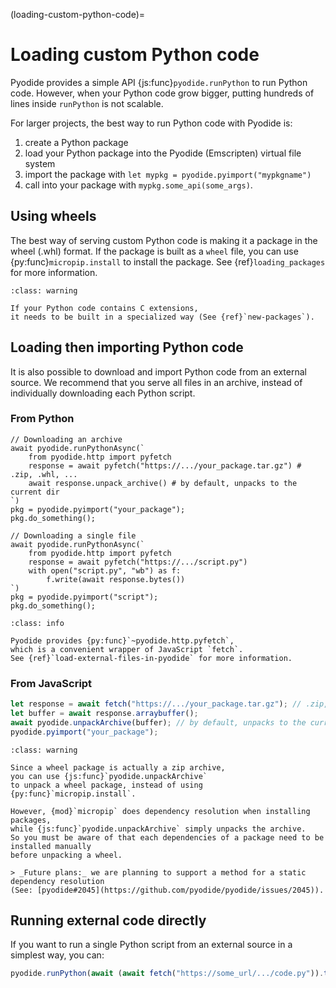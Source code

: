 (loading-custom-python-code)=

# Loading custom Python code

Pyodide provides a simple API {js:func}`pyodide.runPython` to run Python code.
However, when your Python code grow bigger, putting hundreds of lines inside `runPython` is not scalable.

For larger projects, the best way to run Python code with Pyodide is:

1. create a Python package
1. load your Python package into the Pyodide (Emscripten) virtual file system
1. import the package with `let mypkg = pyodide.pyimport("mypkgname")`
1. call into your package with `mypkg.some_api(some_args)`.

## Using wheels

The best way of serving custom Python code is making it a package in the wheel (.whl) format.
If the package is built as a `wheel` file, you can use {py:func}`micropip.install` to
install the package. See {ref}`loading_packages` for more information.

```{admonition} Packages with C extensions
:class: warning

If your Python code contains C extensions,
it needs to be built in a specialized way (See {ref}`new-packages`).
```

## Loading then importing Python code

It is also possible to download and import Python code from an external source.
We recommend that you serve all files in an archive, instead of individually downloading each Python script.

### From Python

```pyodide
// Downloading an archive
await pyodide.runPythonAsync(`
    from pyodide.http import pyfetch
    response = await pyfetch("https://.../your_package.tar.gz") # .zip, .whl, ...
    await response.unpack_archive() # by default, unpacks to the current dir
`)
pkg = pyodide.pyimport("your_package");
pkg.do_something();
```

```pyodide
// Downloading a single file
await pyodide.runPythonAsync(`
    from pyodide.http import pyfetch
    response = await pyfetch("https://.../script.py")
    with open("script.py", "wb") as f:
        f.write(await response.bytes())
`)
pkg = pyodide.pyimport("script");
pkg.do_something();
```

```{admonition} What is pyfetch?
:class: info

Pyodide provides {py:func}`~pyodide.http.pyfetch`,
which is a convenient wrapper of JavaScript `fetch`.
See {ref}`load-external-files-in-pyodide` for more information.
```

### From JavaScript

```js
let response = await fetch("https://.../your_package.tar.gz"); // .zip, .whl, ...
let buffer = await response.arraybuffer();
await pyodide.unpackArchive(buffer); // by default, unpacks to the current dir
pyodide.pyimport("your_package");
```

```{admonition} Warning on unpacking a wheel package
:class: warning

Since a wheel package is actually a zip archive,
you can use {js:func}`pyodide.unpackArchive`
to unpack a wheel package, instead of using {py:func}`micropip.install`.

However, {mod}`micropip` does dependency resolution when installing packages,
while {js:func}`pyodide.unpackArchive` simply unpacks the archive.
So you must be aware of that each dependencies of a package need to be installed manually
before unpacking a wheel.

> _Future plans:_ we are planning to support a method for a static dependency resolution
(See: [pyodide#2045](https://github.com/pyodide/pyodide/issues/2045)).
```

## Running external code directly

If you want to run a single Python script from an external source in a simplest way,
you can:

```js
pyodide.runPython(await (await fetch("https://some_url/.../code.py")).text());
```
